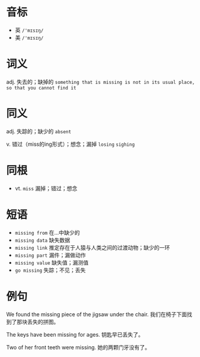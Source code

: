 # 音标

- 英 `/'mɪsɪŋ/`
- 美 `/'mɪsɪŋ/`

# 词义

adj. 失去的；缺掉的
`something that is missing is not in its usual place, so that you cannot find it`

# 同义

adj. 失踪的；缺少的
`absent`

v. 错过（miss的ing形式）；想念；漏掉
`losing` `sighing`

# 同根

- vt. `miss` 漏掉；错过；想念

# 短语

- `missing from` 在…中缺少的
- `missing data` 缺失数据
- `missing link` 推定存在于人猿与人类之间的过渡动物；缺少的一环
- `missing part` 漏件；漏做动作
- `missing value` 缺失值；漏测值
- `go missing` 失踪；不见；丢失

# 例句

We found the missing piece of the jigsaw under the chair.
我们在椅子下面找到了那块丢失的拼图。

The keys have been missing for ages.
钥匙早已丢失了。

Two of her front teeth were missing.
她的两颗门牙没有了。


